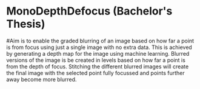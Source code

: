 # MonoDepthDefocus (Bachelor's Thesis)

#Aim is to enable the graded blurring of an image based on how far a point is from focus using just a single image with no extra data. This is achieved by generating a depth map for the image using machine learning. Blurred versions of the image is be created in levels based on how far a point is from the depth of focus. Stitching the different blurred images will create the final image with the selected point fully focussed and points further away become more blurred.
        
